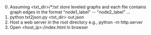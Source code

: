 0. Assuming <txt_dir>/*.txt store leveled graphs and each file contains graph edges in the format
    "node1_label" -- "node2_label"
    ...
1. python txt2json.py <txt_dir> out.json
2. Host a web server in the root directory
    e.g., python -m http.server <port>
3. Open <host_ip>:<port>/index.html in browser
